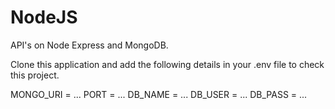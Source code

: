 # NodeJS
API's on Node Express and MongoDB.

Clone this application and add the following details in your .env file to check this project.

MONGO_URI = ...
PORT = ...
DB_NAME = ...
DB_USER = ...
DB_PASS = ...
